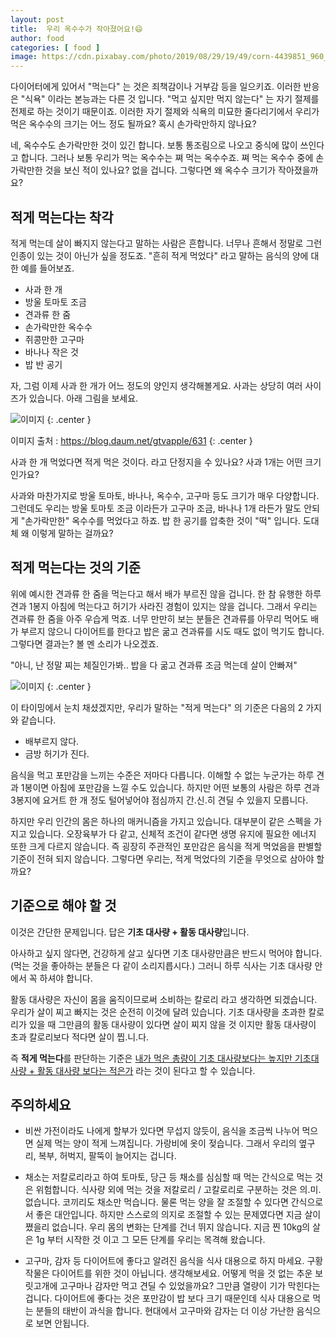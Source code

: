 ```yaml
---
layout: post
title:  우리 옥수수가 작아졌어요!😄
author: food
categories: [ food ]
image: https://cdn.pixabay.com/photo/2019/08/29/19/49/corn-4439851_960_720.jpg
---
```


다이어터에게 있어서 "먹는다" 는 것은 죄책감이나 거부감 등을 일으키죠. 이러한 반응은 "식욕" 이라는 본능과는 다른 것 입니다. "먹고 싶지만 먹지 않는다" 는 자기 절제를 전제로 하는 것이기 때문이죠. 이러한 자기 절제와 식욕의 미묘한 줄다리기에서 우리가 먹은 옥수수의 크기는 어느 정도 될까요? 혹시 손가락만하지 않나요? 

네, 옥수수도 손가락만한 것이 있긴 합니다. 보통 통조림으로 나오고 중식에 많이 쓰인다고 합니다. 그러나 보통 우리가 먹는 옥수수는 쪄 먹는 옥수수죠. 쪄 먹는 옥수수 중에 손가락만한 것을 보신 적이 있나요? 없을 겁니다. 그렇다면 왜 옥수수 크기가 작아졌을까요?

## 적게 먹는다는 착각

적게 먹는데 살이 빠지지 않는다고 말하는 사람은 흔합니다. 너무나 흔해서 정말로 그런 인종이 있는 것이 아닌가 싶을 정도죠. "흔히 적게 먹었다" 라고 말하는 음식의 양에 대한 예를 들어보죠.

-   사과 한 개
-   방울 토마토 조금
-   견과류 한 줌
-   손가락만한 옥수수
-   쥐콩만한 고구마
-   바나나 작은 것
-   밥 반 공기


자, 그럼 이제 사과 한 개가 어느 정도의 양인지 생각해볼게요. 사과는 상당히 여러 사이즈가 있습니다. 아래 그림을 보세요.

![이미지](https://t1.daumcdn.net/cfile/blog/2347343957216F5A0E)
{: .center }

이미지 출처 : https://blog.daum.net/gtvapple/631
{: .center }

사과 한 개 먹었다면 적게 먹은 것이다. 라고 단정지을 수 있나요? 사과 1개는 어떤 크기인가요?

사과와 마찬가지로 방울 토마토, 바나나, 옥수수, 고구마 등도 크기가 매우 다양합니다. 그런데도 우리는 방울 토마토 조금 이라든가 고구마 조금, 바나나 1개 라든가 말도 안되게 "손가락만한" 옥수수를 먹었다고 하죠. 밥 한 공기를 압축한 것이 "떡" 입니다. 도대체 왜 이렇게 말하는 걸까요?

##  적게 먹는다는 것의 기준

위에 예시한 견과류 한 줌을 먹는다고 해서 배가 부르진 않을 겁니다. 한 참 유행한 하루 견과 1봉지 아침에 먹는다고 허기가 사라진 경험이 있지는 않을 겁니다. 그래서 우리는 견과류 한 줌을 아주 우습게 먹죠. 너무 만만히 보는 분들은 견과류를 아무리 먹어도 배가 부르지 않으니 다이어트를 한다고 밥은 굶고 견과류를 시도 때도 없이 먹기도 합니다. 그렇다면 결과는? 볼 멘 소리가 나오겠죠. 

"아니, 난 정말 찌는 체질인가봐.. 밥을 다 굶고 견과류 조금 먹는데 살이 안빠져"

![이미지](https://media0.giphy.com/media/1ylNx95JWoHQrGFRQx/200w.webp?cid=ecf05e4781xh00fsqq2d3wyw8h2wx4opt34tnsvz3jujad03&rid=200w.webp&ct=g)
{: .center }

이 타이밍에서 눈치 채셨겠지만, 우리가 말하는 "적게 먹는다" 의 기준은 다음의 2 가지와 같습니다.

-   배부르지 않다.
-   금방 허기가 진다.

음식을 먹고 포만감을 느끼는 수준은 저마다 다릅니다. 이해할 수 없는 누군가는 하루 견과 1봉이면 아침에 포만감을 느낄 수도 있습니다. 하지만 어떤 보통의 사람은 하루 견과 3봉지에 요거트 한 개 정도 털어넣어야 점심까지 간.신.히 견딜 수 있을지 모릅니다.

하지만 우리 인간의 몸은 하나의 매커니즘을 가지고 있습니다. 대부분이 같은 스펙을 가지고 있습니다. 오장육부가 다 같고, 신체적 조건이 같다면 생명 유지에 필요한 에너지 또한 크게 다르지 않습니다. 즉 굉장히 주관적인 포만감은 음식을 적게 먹었음을 판별할 기준이 전혀 되지 않습니다. 그렇다면 우리는, 적게 먹었다의 기준을 무엇으로 삼아야 할까요?

##  기준으로 해야 할 것

이것은 간단한 문제입니다. 답은 **기초 대사량 + 활동 대사량**입니다.

아사하고 싶지 않다면, 건강하게 살고 싶다면 기초 대사량만큼은 반드시 먹어야 합니다. (먹는 것을 좋아하는 분들은 다 같이 소리지릅시다.) 그러니 하루 식사는 기초 대사량 안에서 꼭 하셔야 합니다. 

활동 대사량은 자신이 몸을 움직이므로써 소비하는 칼로리 라고 생각하면 되겠습니다. 우리가 살이 찌고 빠지는 것은 순전히 이것에 달려 있습니다. 기초 대사량을 초과한 칼로리가 있을 때 그만큼의 활동 대사량이 있다면 살이 찌지 않을 것 이지만 활동 대사량이 초과 칼로리보다 적다면 살이 찝.니.다. 

즉 **적게 먹는다**를 판단하는 기준은 <u>내가 먹은 총량이 기초 대사량보다는 높지만 기초대사량 + 활동 대사량 보다는 적은가</u> 라는 것이 된다고 할 수 있습니다.

##  주의하세요

-   비싼 가전이라도 나에게 할부가 있다면 무섭지 않듯이, 음식을 조금씩 나누어 먹으면 실제 먹는 양이 적게 느껴집니다. 가랑비에 옷이 젖습니다. 그래서 우리의 옆구리, 복부, 허벅지, 팔뚝이 늘어지는 겁니다. 

-   채소는 저칼로리라고 하여 토마토, 당근 등 채소를 심심할 때 먹는 간식으로 먹는 것은 위험합니다. 식사량 외에 먹는 것을 저칼로리 / 고칼로리로 구분하는 것은 의.미.없습니다. 코끼리도 채소만 먹습니다. 물론 먹는 양을 잘 조절할 수 있다면 간식으로서 좋은 대안입니다. 하지만 스스로의 의지로 조절할 수 있는 문제였다면 지금 살이 쪘을리 없습니다. 우리 몸의 변화는 단계를 건너 뛰지 않습니다. 지금 찐 10kg의 살은 1g 부터 시작한 것 이고 그 모든 단계를 우리는 목격해 왔습니다.  

-    고구마, 감자 등 다이어트에 좋다고 알려진 음식을 식사 대용으로 하지 마세요. 구황작물은 다이어트를 위한 것이 아닙니다. 생각해보세요. 어떻게 먹을 것 없는 추운 보릿고개에 고구마나 감자만 먹고 견딜 수 있었을까요? 그만큼 열량이 기가 막힌다는 겁니다. 다이어트에 좋다는 것은 포만감이 밥 보다 크기 때문인데 식사 대용으로 먹는 분들의 태반이 과식을 합니다. 현대에서 고구마와 감자는 더 이상 가난한 음식으로 보면 안됩니다. 
